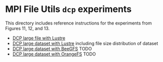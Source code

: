 # MPI File Utils `dcp` experiments

This directory includes reference instructions for the experiments from Figures 11, 12, and 13.
- [DCP large file with Lustre](lustre_dcplargefile.sh) 
- [DCP large dataset with Lustre](dcpdataset.sh) including file size distribution of dataset
- [DCP large dataset with BeeGFS](beegfs_dcpdataset.sh) TODO
- [DCP large dataset with OrangeFS](orangefs_dcpdataset.sh) TODO